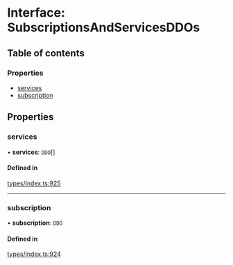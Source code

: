 # Interface: SubscriptionsAndServicesDDOs

## Table of contents

### Properties

- [services](SubscriptionsAndServicesDDOs.md#services)
- [subscription](SubscriptionsAndServicesDDOs.md#subscription)

## Properties

### services

• **services**: `DDO`[]

#### Defined in

[types/index.ts:925](https://github.com/nevermined-io/react-components/blob/bf4c5d9/catalog/src/types/index.ts#L925)

___

### subscription

• **subscription**: `DDO`

#### Defined in

[types/index.ts:924](https://github.com/nevermined-io/react-components/blob/bf4c5d9/catalog/src/types/index.ts#L924)
